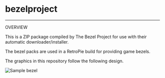 # bezelproject

-------
OVERVIEW

This is a ZIP package compiled by The Bezel Project for use with their automatic downloader/installer.

The bezel packs are used in a RetroPie build for providing game bezels.

The graphics in this repository follow the following design.

![Sample bezel](https://github.com/thebezelproject/bezelproject-ZX81/blob/master/retroarch/overlay/GameBezels/ZX81/Alien%20(19xx).png?raw=true)
